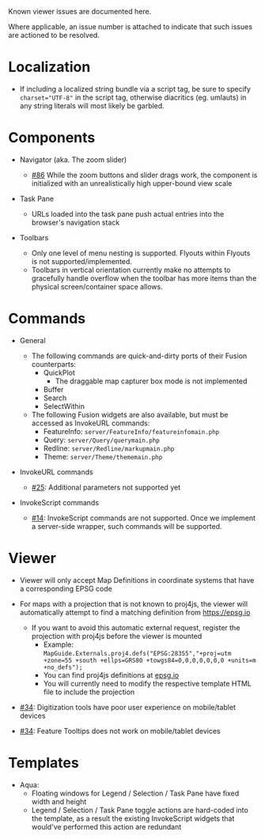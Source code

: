 Known viewer issues are documented here.

Where applicable, an issue number is attached to indicate that such issues are actioned to be resolved.

Localization
============

 * If including a localized string bundle via a script tag, be sure to specify `charset="UTF-8"` in the script tag, otherwise diacritics (eg. umlauts) in any string literals will most likely be garbled.

Components
==========

 * Navigator (aka. The zoom slider)
   * [#86](https://github.com/jumpinjackie/mapguide-react-layout/issues/86) While the zoom buttons and slider drags work, the component is initialized with an unrealistically high upper-bound view scale 

 * Task Pane
   * URLs loaded into the task pane push actual entries into the browser's navigation stack

 * Toolbars
   * Only one level of menu nesting is supported. Flyouts within Flyouts is not supported/implemented.
   * Toolbars in vertical orientation currently make no attempts to gracefully handle overflow when the toolbar has more items than the physical screen/container space allows. 

Commands
========

 * General
   * The following commands are quick-and-dirty ports of their Fusion counterparts:
     * QuickPlot
       * The draggable map capturer box mode is not implemented
     * Buffer
     * Search
     * SelectWithin
   * The following Fusion widgets are also available, but must be accessed as InvokeURL commands:
     * FeatureInfo: `server/FeatureInfo/featureinfomain.php`
     * Query: `server/Query/querymain.php`
     * Redline: `server/Redline/markupmain.php`
     * Theme: `server/Theme/thememain.php`

 * InvokeURL commands
   * [#25](https://github.com/jumpinjackie/mapguide-react-layout/issues/25): Additional parameters not supported yet

 * InvokeScript commands
   * [#14](https://github.com/jumpinjackie/mapguide-react-layout/issues/14): InvokeScript commands are not supported. Once we implement a server-side wrapper, such commands will be supported.

Viewer
======

 * Viewer will only accept Map Definitions in coordinate systems that have a corresponding EPSG code

 * For maps with a projection that is not known to proj4js, the viewer will automatically attempt to find a matching definition from https://epsg.io
   * If you want to avoid this automatic external request, register the projection with proj4js before the viewer is mounted
      * Example: `MapGuide.Externals.proj4.defs("EPSG:28355","+proj=utm +zone=55 +south +ellps=GRS80 +towgs84=0,0,0,0,0,0,0 +units=m +no_defs");`
      * You can find proj4js definitions at [epsg.io](https://epsg.io)
      * You will currently need to modify the respective template HTML file to include the projection

 * [#34](https://github.com/jumpinjackie/mapguide-react-layout/issues/34): Digitization tools have poor user experience on mobile/tablet devices
 * [#34](https://github.com/jumpinjackie/mapguide-react-layout/issues/34): Feature Tooltips does not work on mobile/tablet devices

Templates
=========

 * Aqua:
   * Floating windows for Legend / Selection / Task Pane have fixed width and height
   * Legend / Selection / Task Pane toggle actions are hard-coded into the template, as a result the existing InvokeScript widgets that would've performed this action are redundant
